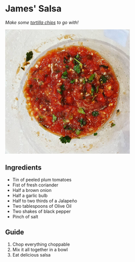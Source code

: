 # James' Salsa

_Make some [tortilla chips] to go with!_

<img src='../assets/james-salsa.jpeg' alt='' width='400px'/>

## Ingredients

* Tin of peeled plum tomatoes
* Fist of fresh coriander
* Half a brown onion
* Half a garlic bulb
* Half to two thirds of a Jalapeño
* Two tablespoons of Olive Oil
* Two shakes of black pepper
* Pinch of salt

## Guide

1. Chop everything choppable
2. Mix it all together in a bowl
3. Eat delicious salsa

[tortilla chips]: ./leftover-tortilla-chips.md
